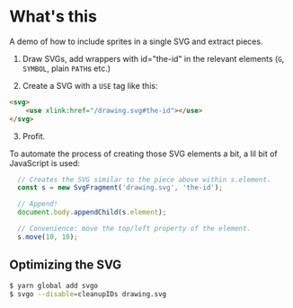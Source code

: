 # What's this

A demo of how to include sprites in a single SVG and extract pieces.

1. Draw SVGs, add wrappers with id="the-id" in the relevant elements (`G`, `SYMBOL`, plain `PATH`s etc.)

2. Create a SVG with a `USE` tag like this:

```html
<svg>
    <use xlink:href="/drawing.svg#the-id"></use>
</svg>
```

3. Profit.

To automate the process of creating those SVG elements a bit, a lil bit of JavaScript is used:

```js
  // Creates the SVG similar to the piece above within s.element.
  const s = new SvgFragment('drawing.svg', 'the-id');

  // Append!
  document.body.appendChild(s.element);

  // Convenience: move the top/left property of the element.
  s.move(10, 10);
```

## Optimizing the SVG

```sh
$ yarn global add svgo
$ svgo --disable=cleanupIDs drawing.svg
```